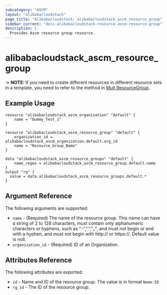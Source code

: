 ```yaml
---
subcategory: "ASCM"
layout: "alibabacloudstack"
page_title: "Alibabacloudstack: alibabacloudstack_ascm_resource_group"
sidebar_current: "docs-alibabacloudstack-resource-ascm-resource-group"
description: |-
  Provides Ascm resource group resource.
---
```


# alibabacloudstack\_ascm_resource_group

-> **NOTE:**  If you need to create different resources in different resource sets in a template, you need to refer to the method in [Mult ResourceGroup](ascm_resource_group_mult.html.markdown).



## Example Usage

```
resource "alibabacloudstack_ascm_organization" "default" {
    name = "Dummy_Test_1"
}

resource "alibabacloudstack_ascm_resource_group" "default" {
    organization_id = alibabacloudstack_ascm_organization.default.org_id
    name = "Resource_Group_Name"
}

data "alibabacloudstack_ascm_resource_groups" "default" {
    name_regex = alibabacloudstack_ascm_resource_group.default.name
}
output "rg" {
  value = data.alibabacloudstack_ascm_resource_groups.default.*
}
```
## Argument Reference

The following arguments are supported:

* `name` - (Required) The name of the resource group. This name can have a string of 2 to 128 characters, must contain only alphanumeric characters or hyphens, such as "-",".","_", and must not begin or end with a hyphen, and must not begin with http:// or https://. Default value is null.
* `organization_id` - (Required) ID of an Organization.

## Attributes Reference

The following attributes are exported:

* `id` - Name and ID of the resource group. The value is in format `Name:ID`
* `rg_id` - The ID of the resource group.
